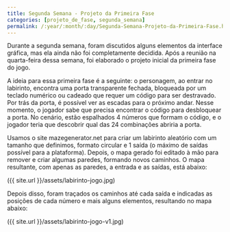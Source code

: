 ```yaml
---
title: Segunda Semana - Projeto da Primeira Fase
categories: [projeto_de_fase, segunda_semana]
permalink: /:year/:month/:day/Segunda-Semana-Projeto-da-Primeira-Fase.html
---
```


Durante a segunda semana, foram discutidos alguns elementos da interface gráfica, mas ela ainda não foi completamente decidida. Após a reunião na quarta-feira dessa semana, foi elaborado o projeto inicial da primeira fase do jogo. 

A ideia para essa primeira fase é a seguinte: o personagem, ao entrar no labirinto, encontra uma porta transparente fechada, bloqueada por um teclado numérico ou cadeado que requer um código para ser destravado. Por trás da porta, é possível ver as escadas para o próximo andar. Nesse momento, o jogador sabe que precisa encontrar o código para desbloquear a porta. No cenário, estão espalhados 4 números que formam o código, e o jogador teria que descobrir qual das 24 combinações abriria a porta.

Usamos o site mazegenerator.net para criar um labirinto aleatório com um tamanho que definimos, formato circular e 1 saída (o máximo de saídas possível para a plataforma). Depois, o mapa gerado foi editado à mão para remover e criar algumas paredes, formando novos caminhos. O mapa resultante, com apenas as paredes, a entrada e as saídas, está abaixo:

({{ site.url }}/assets/labirinto-jogo.jpg)

Depois disso, foram traçados os caminhos até cada saída e indicadas as posições de cada número e mais alguns elementos, resultando no mapa abaixo:

({{ site.url }}/assets/labirinto-jogo-v1.jpg)
